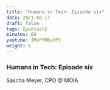 ```yaml
---
title: "Humans in Tech: Episode six"
date: 2021-08-17
draft: false
tags: [podcast]
minutes: 60
youtube: JMxPYRBuHPI
weight: 6
---
```


### Humans in Tech: Episode six

Sascha Meyer, CPO @ MOIA

